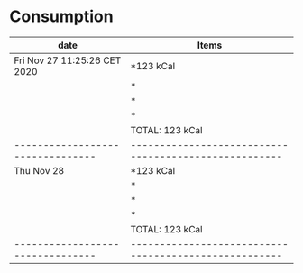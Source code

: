#  **Consumption**


|            date                | Items                                               | 
|--------------------------------|-----------------------------------------------------|
|  Fri Nov 27 11:25:26 CET 2020  | *123 kCal                                           |
|                                | *                                                   |
|                                | *                                                   |
|                                | *                                                   |
|                                | TOTAL: 123 kCal                                     |
|--------------------------------|-----------------------------------------------------|
|  Thu Nov 28                    | *123 kCal                                           |
|                                | *                                                   |
|                                | *                                                   |
|                                | *                                                   |
|                                | TOTAL: 123 kCal                                     |
|--------------------------------|-----------------------------------------------------|
